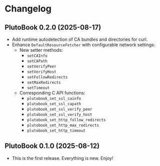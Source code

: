 # Changelog

## PlutoBook 0.2.0 (2025-08-17)

- Add runtime autodetection of CA bundles and directories for curl.
- Enhance `DefaultResourceFetcher` with configurable network settings:
  - New setter methods:
    - `setCAInfo`
    - `setCAPath`
    - `setVerifyPeer`
    - `setVerifyHost`
    - `setFollowRedirects`
    - `setMaxRedirects`
    - `setTimeout`
  - Corresponding C API functions:
    - `plutobook_set_ssl_cainfo`
    - `plutobook_set_ssl_capath`
    - `plutobook_set_ssl_verify_peer`
    - `plutobook_set_ssl_verify_host`
    - `plutobook_set_http_follow_redirects`
    - `plutobook_set_http_max_redirects`
    - `plutobook_set_http_timeout`

## PlutoBook 0.1.0 (2025-08-12)

- This is the first release. Everything is new. Enjoy!
